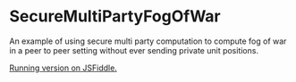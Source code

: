 SecureMultiPartyFogOfWar
========================

An example of using secure multi party computation to compute fog of war in a peer to peer setting without ever sending private unit positions.

[Running version on JSFiddle.](http://jsfiddle.net/nZHZ8/21)
